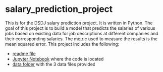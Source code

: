 # salary_prediction_project
This is for the DSDJ salary prediction project.  It is written in Python.
The goal of this project is to build a model that predicts the salaries of various jobs based on existing data for job descriptions at different companies and their corresponding salaries.  The metric used to measure the results is the mean squared error.
This project includes the following:
- [readme file](https://github.com/albert-ntiri/salary_prediction_project/edit/master/README.md)
- [Jupyter Notebook](https://github.com/albert-ntiri/salary_prediction_project/blob/master/Salary%20Prediction%20Notebook.ipynb) where the code is located
- [data folder]() with the 3 data files provided
